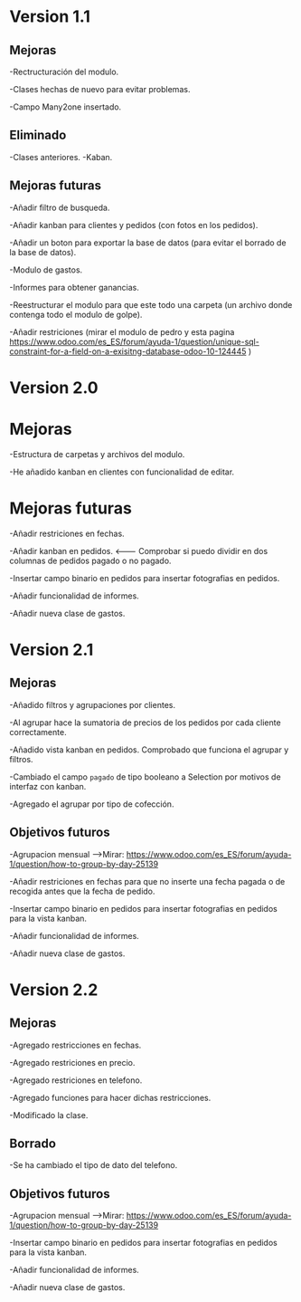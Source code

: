 
# Version 1.1

## Mejoras
-Rectructuración del modulo.

-Clases hechas de nuevo para evitar problemas.

-Campo Many2one insertado.

## Eliminado
-Clases anteriores.
-Kaban.

## Mejoras futuras

-Añadir filtro de busqueda.

-Añadir kanban para clientes y pedidos (con fotos en los pedidos).

-Añadir un boton para exportar la base de datos (para evitar el borrado de la base de datos).

-Modulo de gastos.

-Informes para obtener ganancias.

-Reestructurar el modulo para que este todo una carpeta (un archivo donde contenga todo el modulo de golpe).

-Añadir restriciones (mirar el modulo de pedro y esta pagina https://www.odoo.com/es_ES/forum/ayuda-1/question/unique-sql-constraint-for-a-field-on-a-exisitng-database-odoo-10-124445 )

# Version 2.0
# Mejoras
-Estructura de carpetas y archivos del modulo.

-He añadido kanban en clientes con funcionalidad de editar.


# Mejoras futuras

-Añadir restriciones en fechas.

-Añadir kanban en pedidos. <--- Comprobar si puedo dividir en dos columnas de pedidos pagado o no pagado.

-Insertar campo binario en pedidos para insertar fotografias en pedidos.

-Añadir funcionalidad de informes.

-Añadir nueva clase de gastos.

# Version 2.1
## Mejoras
-Añadido filtros y agrupaciones por clientes.

-Al agrupar hace la sumatoria de precios de los pedidos por cada cliente correctamente.

-Añadido vista kanban en pedidos. Comprobado que funciona el agrupar y filtros.

-Cambiado el campo <code>pagado</code> de tipo booleano a Selection por motivos de interfaz con kanban.

-Agregado el agrupar por tipo de cofección.



## Objetivos futuros
-Agrupacion mensual -->Mirar: https://www.odoo.com/es_ES/forum/ayuda-1/question/how-to-group-by-day-25139

-Añadir restriciones en fechas para que no inserte una fecha pagada o de recogida antes que la fecha de pedido.

-Insertar campo binario en pedidos para insertar fotografias en pedidos para la vista kanban.

-Añadir funcionalidad de informes.

-Añadir nueva clase de gastos.

# Version 2.2

## Mejoras
-Agregado restricciones en fechas.

-Agregado restriciones en precio.

-Agregado restriciones en telefono.

-Agregado funciones para hacer dichas restricciones.

-Modificado la clase.

## Borrado

-Se ha cambiado el tipo de dato del telefono.



## Objetivos futuros
-Agrupacion mensual -->Mirar: https://www.odoo.com/es_ES/forum/ayuda-1/question/how-to-group-by-day-25139

-Insertar campo binario en pedidos para insertar fotografias en pedidos para la vista kanban.

-Añadir funcionalidad de informes.

-Añadir nueva clase de gastos.
